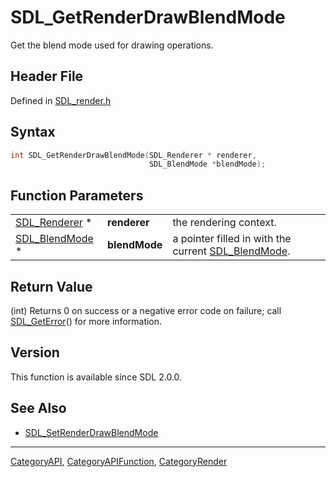 # SDL_GetRenderDrawBlendMode

Get the blend mode used for drawing operations.

## Header File

Defined in [SDL_render.h](https://github.com/libsdl-org/SDL/blob/SDL2/include/SDL_render.h)

## Syntax

```c
int SDL_GetRenderDrawBlendMode(SDL_Renderer * renderer,
                               SDL_BlendMode *blendMode);
```

## Function Parameters

|                                  |               |                                                                      |
| -------------------------------- | ------------- | -------------------------------------------------------------------- |
| [SDL_Renderer](SDL_Renderer) *   | **renderer**  | the rendering context.                                               |
| [SDL_BlendMode](SDL_BlendMode) * | **blendMode** | a pointer filled in with the current [SDL_BlendMode](SDL_BlendMode). |

## Return Value

(int) Returns 0 on success or a negative error code on failure; call
[SDL_GetError](SDL_GetError)() for more information.

## Version

This function is available since SDL 2.0.0.

## See Also

- [SDL_SetRenderDrawBlendMode](SDL_SetRenderDrawBlendMode)






----
[CategoryAPI](CategoryAPI), [CategoryAPIFunction](CategoryAPIFunction), [CategoryRender](CategoryRender)

